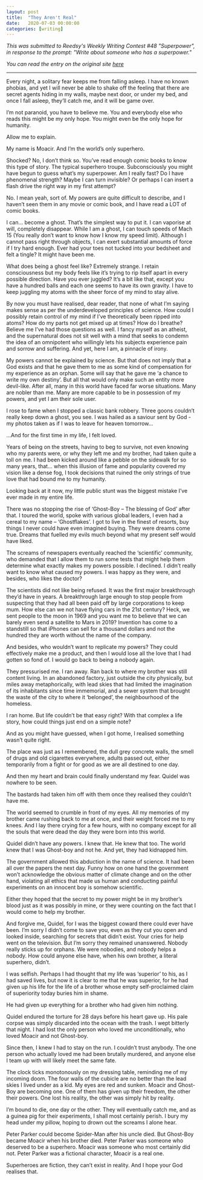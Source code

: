 ```yaml
---
layout: post
title:  "They Aren't Real"
date:   2020-07-03 00:00:00
categories: [writing]
---
```


_This was submitted to Reedsy's Weekly Writing Contest #48 "Superpower", in response to the prompt: "Write about someone who has a superpower."_

_You can read the entry on the original site [here](https://blog.reedsy.com/short-story/ecjtgq/)_

***
Every night, a solitary fear keeps me from falling asleep. I have no known phobias, and yet I will never be able to shake off the feeling that there are secret agents hiding in my walls, maybe next door, or under my bed, and once I fall asleep, they’ll catch me, and it will be game over.

I’m not paranoid, you have to believe me. You and everybody else who reads this might be my only hope. You might even be the only hope for humanity.

Allow me to explain.

My name is Moacir. And I’m the world’s only superhero.

Shocked? No, I don’t think so. You’ve read enough comic books to know this type of story. The typical superhero troupe. Subconsciously you might have begun to guess what’s my superpower. Am I really fast? Do I have phenomenal strength? Maybe I can turn invisible? Or perhaps I can insert a flash drive the right way in my first attempt?

  

No. I mean yeah, sort of. My powers are quite difficult to describe, and I haven’t seen them in any movie or comic book, and I have read a LOT of comic books.

I can… become a ghost. That’s the simplest way to put it. I can vaporise at will, completely disappear. While I am a ghost, I can touch speeds of Mach 15 (You really don’t want to know how I know my speed limit). Although I cannot pass right through objects, I can exert substantial amounts of force if I try hard enough. Ever had your toes not tucked into your bedsheet and felt a tingle? It might have been me.

What does being a ghost feel like? Extremely strange. I retain consciousness but my body feels like it’s trying to rip itself apart in every possible direction. Have you ever juggled? It’s a bit like that, except you have a hundred balls and each one seems to have its own gravity. I have to keep juggling my atoms with the sheer force of my mind to stay alive.

By now you must have realised, dear reader, that none of what I’m saying makes sense as per the underdeveloped principles of science. How could I possibly retain control of my mind if I’ve theoretically been ripped into atoms? How do my parts not get mixed up at times? How do I breathe? Believe me I’ve had those questions as well. I fancy myself as an atheist, and the supernatural does not sit well with a mind that seeks to condemn the idea of an omnipotent who willingly lets his subjects experience pain and sorrow and suffering. And yet, here I am, a pinnacle of irony.

My powers cannot be explained by science. But that does not imply that a God exists and that he gave them to me as some kind of compensation for my experience as an orphan. Some will say that he gave me ‘a chance to write my own destiny’. But all that would only make such an entity more devil-like. After all, many in this world have faced far worse situations. Many are nobler than me. Many are more capable to be in possession of my powers, and yet I am their sole user.

I rose to fame when I stopped a classic bank robbery. Three goons couldn’t really keep down a ghost, you see. I was hailed as a saviour sent by God - my photos taken as if I was to leave for heaven tomorrow...

…And for the first time in my life, I felt loved.

Years of being on the streets, having to beg to survive, not even knowing who my parents were, or why they left me and my brother, had taken quite a toll on me. I had been kicked around like a pebble on the sidewalk for so many years, that… when this illusion of fame and popularity covered my vision like a dense fog, I took decisions that ruined the only strings of true love that had bound me to my humanity. 

Looking back at it now, my little public stunt was the biggest mistake I’ve ever made in my entire life. 

There was no stopping the rise of ‘Ghost-Boy – The blessing of God’ after that. I toured the world, spoke with various global leaders, I even had a cereal to my name – ‘Ghostflakes’. I got to live in the finest of resorts, buy things I never could have even imagined buying. They were dreams come true. Dreams that fuelled my evils much beyond what my present self would have liked.

The screams of newspapers eventually reached the ‘scientific’ community, who demanded that I allow them to run some tests that might help them determine what exactly makes my powers possible. I declined. I didn’t really want to know what caused my powers. I was happy as they were, and besides, who likes the doctor?

The scientists did not like being refused. It was the first major breakthrough they’d have in years. A breakthrough large enough to stop people from suspecting that they had all been paid off by large corporations to keep mum. How else can we not have flying cars in the 21st century? Heck, we sent people to the moon in 1969 and you want me to believe that we can barely even send a satellite to Mars in 2019? Invention has come to a standstill so that iPhones can sell for a thousand dollars and not the hundred they are worth without the name of the company. 

And besides, who wouldn’t want to replicate my powers? They could effectively make me a product, and then I would lose all the love that I had gotten so fond of. I would go back to being a nobody again.

They pressurised me. I ran away. Ran back to where my brother was still content living. In an abandoned factory, just outside the city physically, but miles away metaphorically, with lead skies that had limited the imagination of its inhabitants since time immemorial, and a sewer system that brought the waste of the city to where it ‘belonged’, the neighbourhood of the homeless.

I ran home. But life couldn’t be that easy right? With that complex a life story, how could things just end on a simple note?

And as you might have guessed, when I got home, I realised something wasn’t quite right. 

The place was just as I remembered, the dull grey concrete walls, the smell of drugs and old cigarettes everywhere, adults passed out, either temporarily from a fight or for good as we are all destined to one day. 

And then my heart and brain could finally understand my fear. Quidel was nowhere to be seen.

The bastards had taken him off with them once they realised they couldn’t have me.

The world seemed to crumble in front of my eyes. All my memories of my brother came rushing back to me at once, and their weight forced me to my knees. And I lay there crying for a few hours, with no company except for all the souls that were dead the day they were born into this world.

Quidel didn’t have any powers. I knew that. He knew that too. The world knew that I was Ghost-boy and not he. And yet, they had kidnapped him. 

The government allowed this abduction in the name of science. It had been all over the papers the next day. Funny how on one hand the government won’t acknowledge the obvious matter of climate change and on the other hand, violating all ethics that made us human and conducting painful experiments on an innocent boy is somehow scientific.

Either they hoped that the secret to my power might be in my brother’s blood just as it was possibly in mine, or they were counting on the fact that I would come to help my brother.

And forgive me, Quidel, for I was the biggest coward there could ever have been. I’m sorry I didn’t come to save you, even as they cut you open and looked inside, searching for secrets that didn’t exist. Your cries for help went on the television. But I’m sorry they remained unanswered. Nobody really sticks up for orphans. We were nobodies, and nobody helps a nobody. How could anyone else have, when his own brother, a literal superhero, didn’t.

I was selfish. Perhaps I had thought that my life was ‘superior’ to his, as I had saved lives, but now it is clear to me that he was superior, for he had given up his life for the life of a brother whose empty self-proclaimed claim of superiority today buries him in shame. 

He had given up everything for a brother who had given him nothing.

Quidel endured the torture for 28 days before his heart gave up. His pale corpse was simply discarded into the ocean with the trash. I wept bitterly that night. I had lost the only person who loved me unconditionally, who loved Moacir and not Ghost-boy.

Since then, I knew I had to stay on the run. I couldn’t trust anybody. The one person who actually loved me had been brutally murdered, and anyone else I team up with will likely meet the same fate. 

The clock ticks monotonously on my dressing table, reminding me of my incoming doom. The four walls of the cubicle are no better than the lead skies I lived under as a kid. My eyes are red and sunken. Moacir and Ghost-Boy are becoming one. One of them has given up their freedom, the other their powers. One lost his reality, the other was simply hit by reality. 

I’m bound to die, one day or the other. They will eventually catch me, and as a guinea pig for their experiments, I shall most certainly perish. I bury my head under my pillow, hoping to drown out the screams I alone hear.

Peter Parker could become Spider-Man after his uncle died. But Ghost-Boy became Moacir when his brother died. Peter Parker was someone who deserved to be a superhero. Moacir was someone who most certainly did not. Peter Parker was a fictional character, Moacir is a real one.

Superheroes are fiction, they can’t exist in reality. And I hope your God realises that.